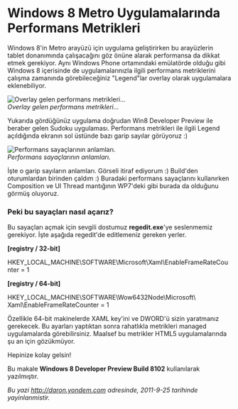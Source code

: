 # Windows 8 Metro Uygulamalarında Performans Metrikleri
Windows 8'in Metro arayüzü için uygulama geliştirirken bu arayüzlerin
tablet donanımında çalışacağını göz önüne alarak performansa da dikkat
etmek gerekiyor. Aynı Windows Phone ortamındaki emülatörde olduğu gibi
Windows 8 içerisinde de uygulamalarınızla ilgili performans metriklerini
çalışma zamanında görebileceğiniz "Legend"lar overlay olarak
uygulamalara eklenebiliyor.

![Overlay gelen performans
metrikleri...](media/Windows_8_Metro_Performans_Metrikleri/metro_perf.jpg)\
*Overlay gelen performans metrikleri...*

Yukarıda gördüğünüz uygulama doğrudan Win8 Developer Preview ile beraber
gelen Sudoku uygulaması. Performans metrikleri ile ilgili Legend
açıldığında ekranın sol üstünde bazı garip sayılar görüyoruz :)

![Performans sayaçlarının
anlamları.](media/Windows_8_Metro_Performans_Metrikleri/metro_perf2.png)\
*Performans sayaçlarının anlamları.*

İşte o garip sayıların anlamları. Görseli itiraf ediyorum :) Build'den
oturumlardan birinden çaldım :) Buradaki performans sayaçlarını
kullanırken Composition ve UI Thread mantığının WP7'deki gibi burada da
olduğunu görmüş oluyoruz.

### Peki bu sayaçları nasıl açarız?

Bu sayaçları açmak için sevgili dostumuz **regedit.exe**'ye seslenmemiz
gerekiyor. İşte aşağıda regedit'de editlemeniz gereken yerler.

**[registry / 32-bit]**

HKEY\_LOCAL\_MACHINE\\SOFTWARE\\Microsoft\\Xaml\\EnableFrameRateCounter
= 1

**[registry / 64-bit]**

HKEY\_LOCAL\_MACHINE\\SOFTWARE\\Wow6432Node\\Microsoft\\\
Xaml\\EnableFrameRateCounter = 1

Özellikle 64-bit makinelerde XAML key'ini ve DWORD'ü sizin yaratmanız
gerekecek. Bu ayarları yaptıktan sonra rahatlıkla metrikleri managed
uygulamalarda görebilirsiniz. Maalsef bu metrikler HTML5 uygulamalarında
şu an için gözükmüyor.

Hepinize kolay gelsin!

Bu makale **Windows 8 Developer Preview Build 8102** kullanılarak
yazılmıştır.



*Bu yazi http://daron.yondem.com adresinde, 2011-9-25 tarihinde yayinlanmistir.*
